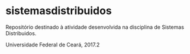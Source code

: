 # sistemasdistribuidos
Repositório destinado à atividade desenvolvida na disciplina de Sistemas Distribuidos.

Universidade Federal de Ceará, 2017.2
